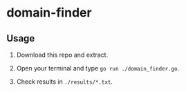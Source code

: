 # domain-finder

## Usage

1. Download this repo and extract.

2. Open your terminal and type `go run ./domain_finder.go`.

3. Check results in `./results/*.txt`.
